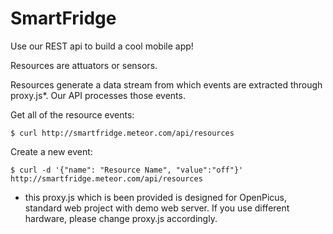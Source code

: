 SmartFridge
===========


Use our REST api to build a cool mobile app!

Resources are attuators or sensors.

Resources generate a data stream from which events are extracted through proxy.js*. Our API processes those events.

Get all of the resource events:

    $ curl http://smartfridge.meteor.com/api/resources

Create a new event:

    $ curl -d '{"name": "Resource Name", "value":"off"}' http://smartfridge.meteor.com/api/resources

* this proxy.js which is been provided is designed for OpenPicus, standard web project with demo web server. If you use different hardware, please change proxy.js accordingly.
